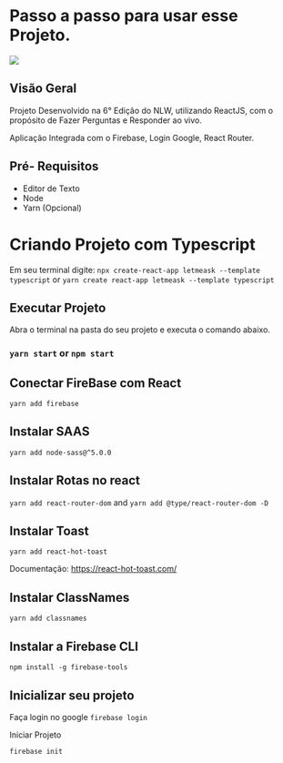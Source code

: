 # Passo a  passo para usar esse Projeto.

<img src="/assets/images/capa.png">
</img>



## Visão Geral

Projeto Desenvolvido na 6° Edição do NLW, utilizando ReactJS, com o propósito de Fazer Perguntas e Responder ao vivo.

Aplicação Integrada com o Firebase, Login Google, React Router.

## Pré- Requisitos

- Editor de Texto
- Node 
- Yarn (Opcional)

# Criando Projeto com Typescript

Em seu terminal digite: 
 `npx create-react-app letmeask --template typescript`
 or 
 `yarn create react-app letmeask --template typescript`

## Executar Projeto

Abra o terminal na pasta do seu projeto e executa o comando abaixo.

### `yarn start` or `npm start`

## Conectar FireBase com React

`yarn add firebase`

## Instalar SAAS

`yarn add node-sass@^5.0.0`

## Instalar Rotas no react 

`yarn add react-router-dom`
and
`yarn add @type/react-router-dom -D`

## Instalar Toast

`yarn add react-hot-toast`

Documentação: https://react-hot-toast.com/

## Instalar ClassNames

`yarn add classnames`

## Instalar a Firebase CLI
`npm install -g firebase-tools`

## Inicializar seu projeto

Faça login no google
`firebase login`

Iniciar Projeto

`firebase init`